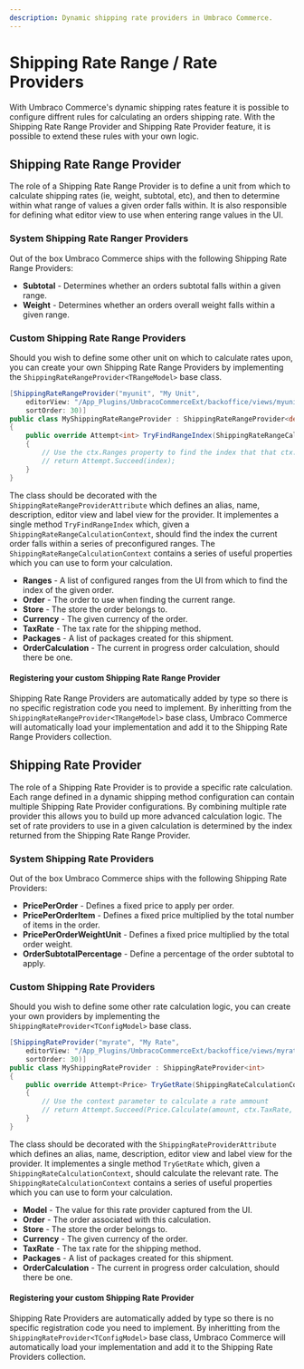 ```yaml
---
description: Dynamic shipping rate providers in Umbraco Commerce.
---
```


# Shipping Rate Range / Rate Providers

With Umbraco Commerce's dynamic shipping rates feature it is possible to configure diffrent rules for calculating an orders shipping rate. With the Shipping Rate Range Provider and Shipping Rate Provider feature, it is possible to extend these rules with your own logic.

## Shipping Rate Range Provider

The role of a Shipping Rate Range Provider is to define a unit from which to calculate shipping rates (ie, weight, subtotal, etc), and then to determine within what range of values a given order falls within. It is also responsible for defining what editor view to use when entering range values in the UI.

### System Shipping Rate Ranger Providers

Out of the box Umbraco Commerce ships with the following Shipping Rate Range Providers:

* **Subtotal** - Determines whether an orders subtotal falls within a given range.
* **Weight** - Determines whether an orders overall weight falls within a given range.

### Custom Shipping Rate Range Providers

Should you wish to define some other unit on which to calculate rates upon, you can create your own Shipping Rate Range Providers by implementing the `ShippingRateRangeProvider<TRangeModel>` base class.

```csharp
[ShippingRateRangeProvider("myunit", "My Unit",
    editorView: "/App_Plugins/UmbracoCommerceExt/backoffice/views/myunit.html",
    sortOrder: 30)]
public class MyShippingRateRangeProvider : ShippingRateRangeProvider<decimal?>
{
    public override Attempt<int> TryFindRangeIndex(ShippingRateRangeCalculationContext<decimal?> ctx)
    {
        // Use the ctx.Ranges property to find the index that that ctx.Order falls within
        // return Attempt.Succeed(index);
    }
}
```

The class should be decorated with the `ShippingRateRangeProviderAttribute` which defines an alias, name, description, editor view and label view for the provider. It implementes  a single method `TryFindRangeIndex` which, given a `ShippingRateRangeCalculationContext`, should find the index the current order falls within a series of preconfigured ranges. The `ShippingRateRangeCalculationContext` contains a series of useful properties which you can use to form your calculation.

* **Ranges** - A list of configured ranges from the UI from which to find the index of the given order.
* **Order** - The order to use when finding the current range.
* **Store** - The store the order belongs to.
* **Currency** - The given currency of the order.
* **TaxRate** - The tax rate for the shipping method.
* **Packages** - A list of packages created for this shipment.
* **OrderCalculation** - The current in progress order calculation, should there be one.

#### Registering your custom Shipping Rate Range Provider

Shipping Rate Range Providers are automatically added by type so there is no specific registration code you need to implement. By inheritting from the `ShippingRateRangeProvider<TRangeModel>` base class, Umbraco Commerce will automatically load your implementation and add it to the Shipping Rate Range Providers collection.

## Shipping Rate Provider

The role of a Shipping Rate Provider is to provide a specific rate calculation. Each range defined in a dynamic shipping method configuration can contain multiple Shipping Rate Provider configurations. By combining multiple rate provider this allows you to build up more advanced calculation logic. The set of rate providers to use in a given calculation is determined by the index returned from the Shipping Rate Range Provider.

### System Shipping Rate Providers

Out of the box Umbraco Commerce ships with the following Shipping Rate Providers:

* **PricePerOrder** - Defines a fixed price to apply per order.
* **PricePerOrderItem** - Defines a fixed price multiplied by the total number of items in the order.
* **PricePerOrderWeightUnit** - Defines a fixed price multiplied by the total order weight.
* **OrderSubtotalPercentage** - Define a percentage of the order subtotal to apply.

### Custom Shipping Rate Providers

Should you wish to define some other rate calculation logic, you can create your own providers by implementing the `ShippingRateProvider<TConfigModel>` base class.

```csharp
[ShippingRateProvider("myrate", "My Rate",
    editorView: "/App_Plugins/UmbracoCommerceExt/backoffice/views/myrate.html",
    sortOrder: 30)]
public class MyShippingRateProvider : ShippingRateProvider<int>
{
    public override Attempt<Price> TryGetRate(ShippingRateCalculationContext<int> ctx)
    {
        // Use the context parameter to calculate a rate ammount
        // return Attempt.Succeed(Price.Calculate(amount, ctx.TaxRate, ctx.Currency.Id, ctx.Store.PricesIncludeTax));
    }
}
```

The class should be decorated with the `ShippingRateProviderAttribute` which defines an alias, name, description, editor view and label view for the provider. It implementes a single method `TryGetRate` which, given a `ShippingRateCalculationContext`, should calculate the relevant rate. The `ShippingRateCalculationContext` contains a series of useful properties which you can use to form your calculation.

* **Model** - The value for this rate provider captured from the UI.
* **Order** - The order associated with this calculation.
* **Store** - The store the order belongs to.
* **Currency** - The given currency of the order.
* **TaxRate** - The tax rate for the shipping method.
* **Packages** - A list of packages created for this shipment.
* **OrderCalculation** - The current in progress order calculation, should there be one.

#### Registering your custom Shipping Rate Provider

Shipping Rate Providers are automatically added by type so there is no specific registration code you need to implement. By inheritting from the `ShippingRateProvider<TConfigModel>` base class, Umbraco Commerce will automatically load your implementation and add it to the Shipping Rate Providers collection.
